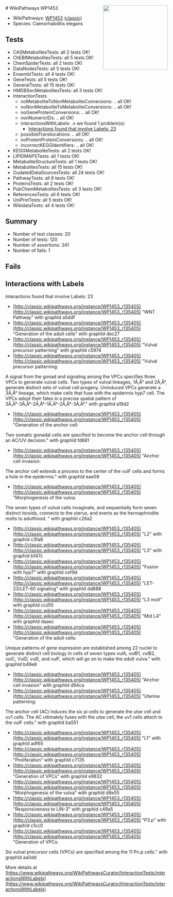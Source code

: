<img style="float: right; width: 200px" src="https://upload.wikimedia.org/wikipedia/commons/thumb/8/83/Wplogo_with_text_500.png/640px-Wplogo_with_text_500.png" />
# WikiPathways WP1453

* WikiPathways: [WP1453](https://wikipathways.org/pathways/WP1453) ([classic](https://classic.wikipathways.org/instance/WP1453))
* Species: Caenorhabditis elegans
## Tests
* CASMetabolitesTests: all 2 tests OK!
* ChEBIMetabolitesTests: all 5 tests OK!
* ChemSpiderTests: all 2 tests OK!
* DataNodesTests: all 5 tests OK!
* EnsemblTests: all 4 tests OK!
* GeneTests: all 5 tests OK!
* GeneralTests: all 15 tests OK!
* HMDBSecMetabolitesTests: all 3 tests OK!
* InteractionTests
    * noMetaboliteToNonMetaboliteConversions: .. all OK!
    * noNonMetaboliteToMetaboliteConversions: .. all OK!
    * noGeneProteinConversions: .. all OK!
    * nonNumericIDs: .. all OK!
    * interactionsWithLabels: .x we found 1 problem(s):
        * [Interactions found that involve Labels: 23](#fe97a8da)
    * possibleTranslocations: .. all OK!
    * noProteinProteinConversions: .. all OK!
    * incorrectKEGGIdentifiers: .. all OK!
* KEGGMetaboliteTests: all 2 tests OK!
* LIPIDMAPSTests: all 1 tests OK!
* MetaboliteStructureTests: all 1 tests OK!
* MetabolitesTests: all 15 tests OK!
* OudatedDataSourcesTests: all 24 tests OK!
* PathwayTests: all 8 tests OK!
* ProteinsTests: all 2 tests OK!
* PubChemMetabolitesTests: all 3 tests OK!
* ReferencesTests: all 6 tests OK!
* UniProtTests: all 5 tests OK!
* WikidataTests: all 4 tests OK!


## Summary

* Number of test classes: 20
* Number of tests: 120
* Number of assertions: 241
* Number of fails: 1

## Fails

<a name="fe97a8da" />

## Interactions with Labels

Interactions found that involve Labels: 23

* [http://classic.wikipathways.org/instance/WP1453_r135405](http://classic.wikipathways.org/instance/WP1453_r135405) "WNT 
Pathway" with graphId a5ddf
* [http://classic.wikipathways.org/instance/WP1453_r135405](http://classic.wikipathways.org/instance/WP1453_r135405) "Generation of
the adult cells" with graphId dec27
* [http://classic.wikipathways.org/instance/WP1453_r135405](http://classic.wikipathways.org/instance/WP1453_r135405) "Vulval precursor
patterning" with graphId c5974
* [http://classic.wikipathways.org/instance/WP1453_r135405](http://classic.wikipathways.org/instance/WP1453_r135405) "Vulval precursor patterning:

A signal from the gonad and 
signaling among the VPCs 
specifies three VPCs to generate 
vulval cells. Two types of vulval 
lineages, 1Ã‚Â° and 2Ã‚Â°,  generate 
distinct sets of vulval cell progeny. 
Uninduced VPCs generate a 3Ã‚Â° 
lineage, which make cells that fuse 
with the epidermis hyp7 cell. The 
VPCs adopt their fates in a precise 
spatial pattern of 3Ã‚Â°-3Ã‚Â°-2Ã‚Â°-1Ã‚Â°-2Ã‚Â°-3Ã‚Â°." with graphId a19d2
* [http://classic.wikipathways.org/instance/WP1453_r135405](http://classic.wikipathways.org/instance/WP1453_r135405) "Generation of the anchor cell:

Two somatic gonadal cells 
are specified to become the 
anchor cell through an AC/UV 
decision." with graphId fd681
* [http://classic.wikipathways.org/instance/WP1453_r135405](http://classic.wikipathways.org/instance/WP1453_r135405) "Anchor cell invasion: 

The anchor cell extends 
a process to the center of 
the vulF cells and forms a 
hole in the epidermis." with graphId eae09
* [http://classic.wikipathways.org/instance/WP1453_r135405](http://classic.wikipathways.org/instance/WP1453_r135405) "Morphogenesis of the vulva:

The seven types of vulval 
cells invaginate, and 
sequentially form seven 
distinct toroids, connects 
to the uterus, and everts as 
the hermaphrodite molts 
to adulthood. " with graphId c26a2
* [http://classic.wikipathways.org/instance/WP1453_r135405](http://classic.wikipathways.org/instance/WP1453_r135405) "L2" with graphId c3fa8
* [http://classic.wikipathways.org/instance/WP1453_r135405](http://classic.wikipathways.org/instance/WP1453_r135405) "L3" with graphId b147c
* [http://classic.wikipathways.org/instance/WP1453_r135405](http://classic.wikipathways.org/instance/WP1453_r135405) "Fusion with 
hyp7" with graphId cef9d
* [http://classic.wikipathways.org/instance/WP1453_r135405](http://classic.wikipathways.org/instance/WP1453_r135405) "LET-23/LET-60
signaling" with graphId dd888
* [http://classic.wikipathways.org/instance/WP1453_r135405](http://classic.wikipathways.org/instance/WP1453_r135405) "L3 molt" with graphId ccd10
* [http://classic.wikipathways.org/instance/WP1453_r135405](http://classic.wikipathways.org/instance/WP1453_r135405) "Mid L4" with graphId daaec
* [http://classic.wikipathways.org/instance/WP1453_r135405](http://classic.wikipathways.org/instance/WP1453_r135405) "Generation of the adult cells:

Unique patterns of gene 
expression are established 
among 22 nuclei to generate 
distinct cell biology in cells of 
seven types vulA, vulB1, vulB2, 
vulC, VulD, vulE, and vulF, which 
will go on to make the adult vulva." with graphId b49e8
* [http://classic.wikipathways.org/instance/WP1453_r135405](http://classic.wikipathways.org/instance/WP1453_r135405) "Anchor cell 
invasion" with graphId d94ca
* [http://classic.wikipathways.org/instance/WP1453_r135405](http://classic.wikipathways.org/instance/WP1453_r135405) "Uterine patterning:

The anchor cell (AC) induces 
the six pi cells to generate
the utse cell and uv1 cells. 
The AC ultimately fuses with 
the utse cell, the uv1 cells 
attach to the vulF cells." with graphId ba551
* [http://classic.wikipathways.org/instance/WP1453_r135405](http://classic.wikipathways.org/instance/WP1453_r135405) "L1" with graphId adf65
* [http://classic.wikipathways.org/instance/WP1453_r135405](http://classic.wikipathways.org/instance/WP1453_r135405) "Proliferation" with graphId c7135
* [http://classic.wikipathways.org/instance/WP1453_r135405](http://classic.wikipathways.org/instance/WP1453_r135405) "Generation 
of VPCs" with graphId e9832
* [http://classic.wikipathways.org/instance/WP1453_r135405](http://classic.wikipathways.org/instance/WP1453_r135405) "Morphogenesis
of the vulva" with graphId d8e55
* [http://classic.wikipathways.org/instance/WP1453_r135405](http://classic.wikipathways.org/instance/WP1453_r135405) "Responsiveness 
to LIN-3" with graphId c49a5
* [http://classic.wikipathways.org/instance/WP1453_r135405](http://classic.wikipathways.org/instance/WP1453_r135405) "P3.p" with graphId c1cc0
* [http://classic.wikipathways.org/instance/WP1453_r135405](http://classic.wikipathways.org/instance/WP1453_r135405) "Generation of VPCs:

Six vulval precursor cells 
(VPCs) are specified among 
the 11 Pn.p cells." with graphId aa0dd


More details at [https://www.wikipathways.org/WikiPathwaysCurator/InteractionTests/interactionsWithLabels](https://www.wikipathways.org/WikiPathwaysCurator/InteractionTests/interactionsWithLabels)

